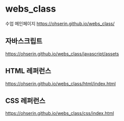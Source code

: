 # webs_class
수업
메인페이지
https://ohserin.github.io/webs_class/

## 자바스크립트
https://ohserin.github.io/webs_class/javascript/assets

## HTML 레퍼런스
https://ohserin.github.io/webs_class/html/index.html

## CSS 레퍼런스
https://ohserin.github.io/webs_class/css/index.html
